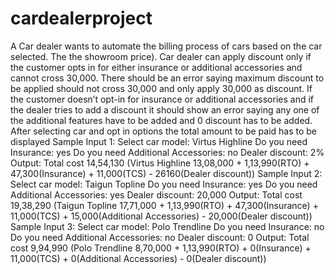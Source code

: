 # cardealerproject
A Car dealer wants to automate the billing process of cars based on the car selected. The
the showroom price). Car dealer can apply discount only if the
customer opts in for either insurance or additional accessories and cannot cross 30,000.
There should be an error saying maximum discount to be applied should not cross 30,000 and
only apply 30,000 as discount.
If the customer doesn’t opt-in for insurance or additional accessories and if the dealer tries to
add a discount it should show an error saying any one of the additional features have to be
added and 0 discount has to be added.
After selecting car and opt in options the total amount to be paid has to be displayed
Sample Input 1:
Select car model: Virtus Highline
Do you need Insurance: yes
Do you need Additional Accessories: no
Dealer discount: 2%
Output:
Total cost 14,54,130 (Virtus Highline 13,08,000 + 1,13,990(RTO) + 47,300(Insurance) +
11,000(TCS) - 26160(Dealer discount))
Sample Input 2:
Select car model: Taigun Topline
Do you need Insurance: yes
Do you need Additional Accessories: yes
Dealer discount: 20,000
Output:
Total cost 19,38,290 (Taigun Topline 17,71,000 + 1,13,990(RTO) + 47,300(Insurance) +
11,000(TCS) + 15,000(Additional Accessories) - 20,000(Dealer discount))
Sample Input 3:
Select car model: Polo Trendline
Do you need Insurance: no
Do you need Additional Accessories: no
Dealer discount: 0
Output:
Total cost 9,94,990 (Polo Trendline 8,70,000 + 1,13,990(RTO) + 0(Insurance) + 11,000(TCS) +
0(Additional Accessories) - 0(Dealer discount))
